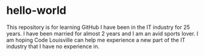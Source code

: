 # hello-world
This repository is for learning GitHub
I have been in the IT industry for 25 years.  I have been married for almost 2 years and I am an avid sports lover.  I am hoping Code Louisville can help me experience a new part of the IT industry that I have no experience in.
